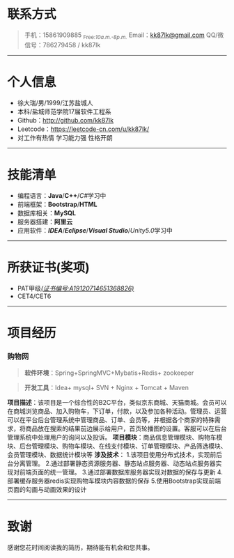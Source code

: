 # 联系方式
> 手机：15861909885    <sub>Free:*10a.m.-8p.m.*</sub>
> Email：kk87lk@gmail.com 
> QQ/微信号：786279458 / kk87lk

---
# 个人信息
 - 徐大瑞/男/1999/江苏盐城人
 - 本科/盐城师范学院17届软件工程系
 - Github：http://github.com/kk87lk 
 - Leetcode：https://leetcode-cn.com/u/kk87lk/
 - 对工作有热情 学习能力强 性格开朗

---
# 技能清单
- 编程语言：**Java**/**C++**/*C#*<kbd>学习中</kbd>
- 前端框架：**Bootstrap**/**HTML**
- 数据库相关：**MySQL**
- 服务器搭建：**阿里云**
- 应用软件：**_IDEA_**/**_Eclipse_**/**_Visual Studio_**/*Unity5.0*<kbd>学习中</kbd>

---
# 所获证书(奖项)
- PAT甲级[*(证书编号:A19120714651368826)*](https://www.patest.cn/certificates)
- CET4/CET6

---
# 项目经历
### 购物网                      
>**软件环境**：Spring+SpringMVC+Mybatis+Redis+ zookeeper

>**开发工具**：Idea+ mysql+ SVN + Nginx + Tomcat + Maven

**项目描述**：该项目是一个综合性的B2C平台，类似京东商城、天猫商城。会员可以在商城浏览商品、加入购物车，下订单，付款，以及参加各种活动。管理员、运营可以在平台后台管理系统中管理商品、订单、会员等，并根据各个商家的特殊需求，将商品放在搜索的结果前边展示给用户，首页轮播图的设置。客服可以在后台管理系统中处理用户的询问以及投诉。
**项目模块**：商品信息管理模块、购物车模块、后台管理模块、购物车模块、在线支付模块、订单管理模块、产品筛选模块、会员管理模块、数据统计模块等
**涉及技术**：
1.该项目使用分布式技术，实现前后台分离管理。
2.通过部署静态资源服务器、静态站点服务器、动态站点服务器实现对前端页面的统一管理。
3.通过部署数据库服务器实现对数据的保存与更新
4.部署缓存服务器redis实现购物车模块内容数据的保存
5.使用Bootstrap实现前端页面的勾画与动画效果的设计

---
# 致谢
感谢您花时间阅读我的简历，期待能有机会和您共事。
